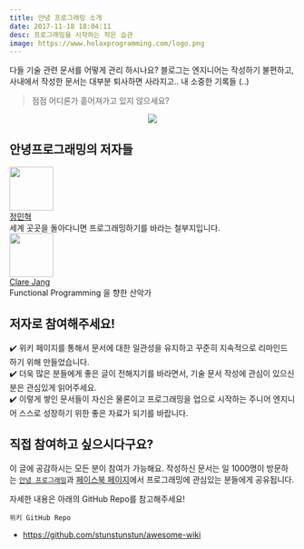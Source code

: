 ```yaml
---
title: 안녕 프로그래밍 소개
date: 2017-11-18 18:04:11
desc: 프로그래밍을 시작하는 작은 습관
image: https://www.holaxprogramming.com/logo.png
---
```


다들 기술 관련 문서를 어떻게 관리 하시나요? 블로그는 엔지니어는 작성하기 불편하고, 사내에서 작성한 문서는 대부분 퇴사하면 사라지고.. 내 소중한 기록들 (..)

> 점점 어디론가 흩어져가고 있지 않으세요?

<div align="center">
  <img src='https://www.holaxprogramming.com/logo.png'/>
</div>

## 안녕프로그래밍의 저자들

<div class="post-info"><div class="post-info-profile"><a href="https://github.com/stunstunstun" target="_blank"><img src="https://www.holaxprogramming.com/image/profile.jpg" width="77"></a></div><div class="post-info-details"><div class="post-categories" style="top: 30px;"><a href="https://github.com/stunstunstun" target="_blank"><span>정민혁</span></a></div><div class="post-date">세계 곳곳을 돌아다니면 프로그래밍하기를 바라는 철부지입니다.</div></div></div>

<div class="post-info"><div class="post-info-profile"><a href="https://github.com/ailrun" target="_blank"><img src="https://avatars3.githubusercontent.com/u/12473268?s=400&amp;u=3337a754192e339ee81bc1b4e8a9d223412c6f33&amp;v=4" width="77"></a></div><div class="post-info-details"><div class="post-categories" style="top: 30px;"><a href="https://github.com/ailrun" target="_blank"><span>Clare Jang</span></a></div><div class="post-date">Functional Programming 을 향한 산악가</div></div></div>

## 저자로 참여해주세요!

✔️  위키 페이지를 통해서 문서에 대한 일관성을 유지하고 꾸준히 지속적으로 리마인드 하기 위해 만들었습니다.<br/>
✔️  더욱 많은 분들에게 좋은 글이 전해지기를 바라면서, 기술 문서 작성에 관심이 있으신 분은 관심있게 읽어주세요.<br/>
✔️  이렇게 쌓인 문서들이 자신은 물론이고 프로그래밍을 업으로 시작하는 주니어 엔지니어 스스로 성장하기 위한 좋은 자료가 되기를 바랍니다.

## 직접 참여하고 싶으시다구요?

이 글에 공감하시는 모든 분이 참여가 가능해요. 작성하신 문서는 일 1000명이 방문하는 [`안녕 프로그래밍`](https://holaxprogramming.com)과 [페이스북 페이지](https://www.facebook.com/holaxprogramming/)에서 프로그래밍에 관심있는 분들에게 공유됩니다. 

자세한 내용은 아래의 GitHub Repo를 참고해주세요!

`위키 GitHub Repo`
- https://github.com/stunstunstun/awesome-wiki
